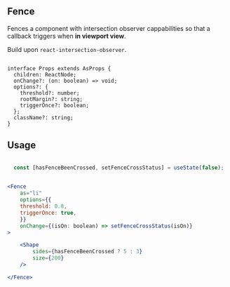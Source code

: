 ## Fence

Fences a component with intersection observer cappabilities so that a callback triggers when **in viewport view**.

Build upon ```react-intersection-observer```.


```tsx

interface Props extends AsProps {
  children: ReactNode;
  onChange?: (on: boolean) => void;
  options?: {
    threshold?: number;
    rootMargin?: string;
    triggerOnce?: boolean;
  };
  className?: string;
}

```

## Usage


```jsx

  const [hasFenceBeenCrossed, setFenceCrossStatus] = useState(false);

 
<Fence
    as="li"
    options={{
    threshold: 0.8,
    triggerOnce: true,
    }}
    onChange={(isOn: boolean) => setFenceCrossStatus(isOn)}
>

    <Shape
        sides={hasFenceBeenCrossed ? 5 : 3}
        size={200}
    />

</Fence>


```



